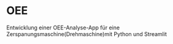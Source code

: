 # OEE
Entwicklung einer OEE-Analyse-App für eine  Zerspanungsmaschine(Drehmaschine)mit Python und Streamlit
